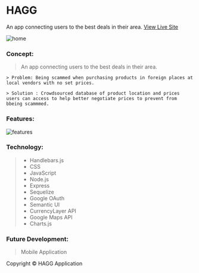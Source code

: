 # HAGG
An app connecting users to the best deals in their area. 
[View Live Site](https://agile-taiga-27377.herokuapp.com/)

![home](https://i.imgur.com/NqJV1wY.png)
### Concept: 
> An app connecting users to the best deals in their area. 

    > Problem: Being scammed when purchasing products in foreign places at local vendors with no set prices. 

    > Solution : Crowdsourced database of product location and prices users can access to help better negotiate prices to prevent from bbeing scammmed. 
### Features: 
![features](https://i.imgur.com/uuTkq8h.png)
>

### Technology: 
> - Handlebars.js  
> - CSS
> - JavaScript 
> - Node.js 
> - Express
> - Sequelize 
> - Google OAuth 
> - Semantic UI 
> - CurrencyLayer API 
> - Google Maps API 
> - Charts.js

### Future Development:
> Mobile Application 

Copyright © HAGG Application 





